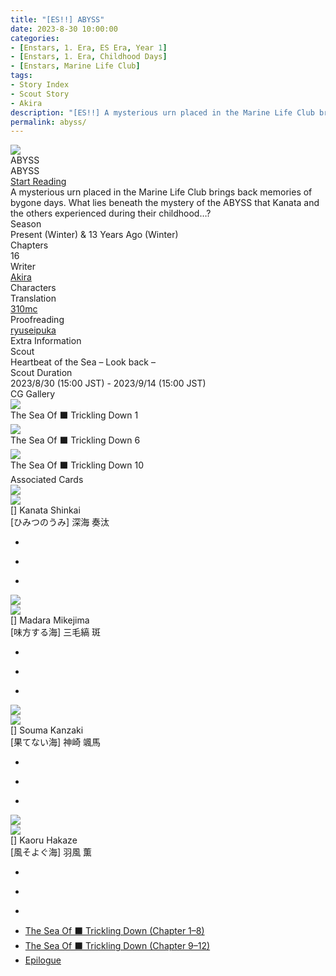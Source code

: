 ```yaml
---
title: "[ES!!] ABYSS"
date: 2023-8-30 10:00:00
categories:
- [Enstars, 1. Era, ES Era, Year 1]
- [Enstars, 1. Era, Childhood Days]
- [Enstars, Marine Life Club]
tags:
- Story Index
- Scout Story
- Akira
description: "[ES!!] A mysterious urn placed in the Marine Life Club brings back memories of bygone days. What lies beneath the mystery of the ABYSS that Kanata and the others experienced during their childhood…?"
permalink: abyss/
---
```

<div class="preview-wrapper reverse" style="--storyColor:#5ac189;--storyColor-rgb:90,193,137;--storyColor-h:147.4;--storyColor-s:45.4%;--storyColor-l:55.5%;">
    <div class="grid-wrapper">
        <div class="preview-background" style="background-image: url('/img/es/scoutstory/abyss/kanatabcgframe.jpg')"></div>
        <div class="preview-box">
            <div class="title-area">
                <div class="title-area__title">ABYSS</div>
                <div class="title-area__subtitle">ABYSS</div>
                <div class="title-area__start"><a href="/abyss/first_half">Start Reading</a></div>
            </div>
            <div class="info-area">
                <div class="synopsis">
                    A mysterious urn placed in the Marine Life Club brings back memories of bygone days. What lies beneath the mystery of the ABYSS that Kanata and the others experienced during their childhood…?
                </div>
                <div class="info">
                    <div class="info-item season">
                        <div class="label">
                            Season
                        </div>
                        <div class="value">
                            Present (Winter) & 13 Years Ago (Winter)
                        </div>
                    </div>
                    <div class="info-item chapters">
                        <div class="label">
                            Chapters
                        </div>
                        <div class="value">
                            16
                        </div>
                    </div>
                    <div class="info-item writer">
                        <div class="label">
                            Writer
                        </div>
                        <div class="value">
                            <a href="/tags/Akira/">Akira</a>
                        </div>
                    </div>
                    <div class="info-item characters">
                        <div class="label">
                            Characters
                        </div>
                        <div class="value">
                        <a href="/categories/Enstars/Kanata" character="Kanata"></a>
                        <a href="/categories/Enstars/Madara" character="Madara"></a>
                        <a href="/categories/Enstars/Souma" character="Souma"></a>
                        <a href="/categories/Enstars/Kaoru" character="Kaoru"></a>
                        </div>
                    </div>
                    <div class="info-item tl">
                        <div class="label">
                            Translation
                        </div>
                        <div class="value">
                            <a href="/about">310mc</a>
                        </div>
                    </div>
                    <div class="info-item pr">
                        <div class="label">
                            Proofreading
                        </div>
                        <div class="value">
                            <a href="https://ryuseipuka.notion.site/proofed-by-ryuseipuka-020757643ea94baabea5e7d21f325a8b" target="_blank">ryuseipuka</a>
                        </div>
                    </div>
                </div>
            </div>
        </div>
    </div>
</div>

<!-- more -->

<style>
    .preview-wrapper {
        display: none;
    }
    @media (max-width: 567px) {
        .post-block {
            padding: 5px 10px 8px !important;
        }
    }
</style>

<link rel="stylesheet" href="/cssfolder/removewidth.css">

<div class="story-wrapper" style="--storyColor:#5ac189;--storyColor-rgb:90,193,137;--storyColor-h:147.4;--storyColor-s:45.4%;--storyColor-l:55.5%;">
    <div class="grid-wrapper">
        <div class="story-background" style="background: top/cover url(/img/es/scoutstory/abyss/kanataorigcg1.jpg)"></div>
        <div class="story-box">
            <div class="story-cover">
                <div><img src="/img/es/scoutstory/abyss/kanatabcgframe.jpg"></div>
            </div>
            <div class="title-area">
                <div class="title-area__title">ABYSS</div>
                <div class="title-area__subtitle">ABYSS</div>
                <div class="title-area__start">
                    <a href="first_half">Start Reading</a>
                </div>
            </div>
            <div class="info-area">
                <div class="synopsis">
                    A mysterious urn placed in the Marine Life Club brings back memories of bygone days. What lies beneath the mystery of the ABYSS that Kanata and the others experienced during their childhood…?
                </div>
                <div class="info">
                    <div class="info-item season">
                    <div class="label">
                        Season
                    </div>
                    <div class="value">
                        Present (Winter) & 13 Years Ago (Winter)
                    </div>
                </div>
                <div class="info-item chapters">
                    <div class="label">
                        Chapters
                    </div>
                    <div class="value">
                        16
                    </div>
                </div>
                <div class="info-item writer">
                    <div class="label">
                        Writer
                    </div>
                    <div class="value">
                        <a href="/tags/Akira/">Akira</a>
                    </div>
                </div>
                <div class="info-item characters">
                    <div class="label">
                        Characters
                    </div>
                    <div class="value">
                    <a href="/categories/Enstars/Kanata" character="Kanata"></a>
                    <a href="/categories/Enstars/Madara" character="Madara"></a>
                    <a href="/categories/Enstars/Souma" character="Souma"></a>
                    <a href="/categories/Enstars/Kaoru" character="Kaoru"></a>
                    </div>
                </div>
                <div class="info-item tl">
                    <div class="label">
                        Translation
                    </div>
                    <div class="value">
                        <a href="/about">310mc</a>
                    </div>
                </div>
                <div class="info-item pr">
                    <div class="label">
                        Proofreading
                    </div>
                    <div class="value">
                        <a href="https://ryuseipuka.notion.site/proofed-by-ryuseipuka-020757643ea94baabea5e7d21f325a8b" target="_blank">ryuseipuka</a>
                    </div>
                    </div>
                </div>
                <div class="extra-area">
                    <div class="tab-header">
                        <div class="tab-header__name">Extra Information</div>
                    </div>
                    <div class="tab-content">
                        <div class="tab-item">
                            <div class="label">
                                Scout
                            </div>
                            <div class="value">
                                Heartbeat of the Sea – Look back –
                            </div>
                        </div>
                        <div class="tab-item">
                            <div class="label">
                                Scout Duration
                            </div>
                            <div class="value">
                                2023/8/30 (15:00 JST) - 2023/9/14 (15:00 JST)
                            </div>
                        </div>
                    </div>
                </div>
                <div class="cg-gallery">
                    <div class="tab-header">
                        <div class="tab-header__name">CG Gallery</div>
                    </div>
                    <div class="tab-content">
                        <div class="gallery">
                            <div class="gallery-item">
                                <div class="image">
                                    <img src="/img/es/scoutstory/abyss/soumaorigcg.jpg">
                                </div>
                                <div class="caption">
                                    The Sea Of ⬛ Trickling Down 1
                                </div>
                            </div>
                            <div class="gallery-item">
                                <div class="image">
                                    <img src="/img/es/scoutstory/abyss/kanataorigcg.jpg">
                                </div>
                                <div class="caption">
                                    The Sea Of ⬛ Trickling Down 6
                                </div>
                            </div>
                            <div class="gallery-item">
                                <div class="image">
                                    <img src="/img/es/scoutstory/abyss/madaraorigcg.jpg">
                                </div>
                                <div class="caption">
                                    The Sea Of ⬛ Trickling Down 10
                                </div>
                            </div>
                        </div>
                    </div>
                </div>
                <div class="story-cards">
                    <div class="tab-header">
                        <div class="tab-header__name">Associated Cards</div>
                    </div>
                    <div class="tab-content">
                        <div class="cards">
                            <div class="cards-item">
                                <div class="image">
                                    <div class="single unbloomed">
                                        <img src="/img/es/scoutstory/abyss/kanatacard.jpg">
                                    </div>
                                    <div class="single bloomed">
                                        <img src="/img/es/scoutstory/abyss/kanatabcard.jpg">
                                    </div>
                                    <div class="quotes__wrapper">
                                        <div class="quotes">
                                            <div class="unbloomed"><!--TBA--></div>
                                            <div class="bloomed"><!--TBA--></div>
                                        </div>
                                    </div>
                                </div>
                                <div class="lightbox">
                                    <div class="card__name">[] Kanata Shinkai</div>
                                    <div class="card__jp">[ひみつのうみ] 深海 奏汰</div>
                                    <div class="skills">
                                        <ul>
                                            <li id="center">
                                                <div class="name"><!--しんかいのこどう--></div>
                                                <div class="desc"></div>
                                            </li>
                                            <li id="live">
                                                <div class="name"><!--とくべつなしずく--></div>
                                                <div class="desc"></div>
                                            </li>
                                            <li id="lesson">
                                                <div class="name"><!--たいくつなかみ--></div>
                                                <div class="desc"></div>
                                            </li>
                                        </ul>
                                    </div>
                                </div>
                            </div>
                            <div class="cards-item">
                                <div class="image">
                                    <div class="single unbloomed">
                                        <img src="/img/es/scoutstory/abyss/madaracard.jpg">
                                    </div>
                                    <div class="single bloomed">
                                        <img src="/img/es/scoutstory/abyss/madarabcard.jpg">
                                    </div>
                                    <div class="quotes__wrapper">
                                        <div class="quotes">
                                            <div class="unbloomed"><!--TBA--></div>
                                            <div class="bloomed"><!--TBA--></div>
                                        </div>
                                    </div>
                                </div>
                                <div class="lightbox">
                                    <div class="card__name">[] Madara Mikejima</div>
                                    <div class="card__jp">[味方する海] 三毛縞 斑</div>
                                    <div class="skills">
                                        <ul>
                                            <li id="center">
                                                <div class="name"><!--満ち干く鼓動--></div>
                                                <div class="desc"></div>
                                            </li>
                                            <li id="live">
                                                <div class="name"><!--輪を描く滴--></div>
                                                <div class="desc"></div>
                                            </li>
                                            <li id="lesson">
                                                <div class="name"><!--正義の勲章--></div>
                                                <div class="desc"></div>
                                            </li>
                                        </ul>
                                    </div>
                                </div>
                            </div>
                            <div class="cards-item">
                                <div class="image">
                                    <div class="single unbloomed">
                                        <img src="/img/es/scoutstory/abyss/soumacard.jpg">
                                    </div>
                                    <div class="single bloomed">
                                        <img src="/img/es/scoutstory/abyss/soumabcard.jpg">
                                    </div>
                                    <div class="quotes__wrapper">
                                        <div class="quotes">
                                            <div class="unbloomed"><!--TBA--></div>
                                            <div class="bloomed"><!--TBA--></div>
                                        </div>
                                    </div>
                                </div>
                                <div class="lightbox">
                                    <div class="card__name">[] Souma Kanzaki</div>
                                    <div class="card__jp">[果てない海] 神崎 颯馬</div>
                                    <div class="skills">
                                        <ul>
                                            <li id="center">
                                                <div class="name"><!--染み渡る鼓動--></div>
                                                <div class="desc"></div>
                                            </li>
                                            <li id="live">
                                                <div class="name"><!--残していく滴--></div>
                                                <div class="desc"></div>
                                            </li>
                                            <li id="lesson">
                                                <div class="name"><!--自由な時間--></div>
                                                <div class="desc"></div>
                                            </li>
                                        </ul>
                                    </div>
                                </div>
                            </div>
                            <div class="cards-item">
                                <div class="image">
                                    <div class="single unbloomed">
                                        <img src="/img/es/scoutstory/abyss/kaorucard.jpg">
                                    </div>
                                    <div class="single bloomed">
                                        <img src="/img/es/scoutstory/abyss/kaorubcard.jpg">
                                    </div>
                                    <div class="quotes__wrapper">
                                        <div class="quotes">
                                            <div class="unbloomed"><!--TBA--></div>
                                            <div class="bloomed"><!--TBA--></div>
                                        </div>
                                    </div>
                                </div>
                                <div class="lightbox">
                                    <div class="card__name">[] Kaoru Hakaze</div>
                                    <div class="card__jp">[風そよぐ海] 羽風 薫</div>
                                    <div class="skills">
                                        <ul>
                                            <li id="center">
                                                <div class="name"><!--波なぞる鼓動--></div>
                                                <div class="desc"></div>
                                            </li>
                                            <li id="live">
                                                <div class="name"><!--側にいる滴--></div>
                                                <div class="desc"></div>
                                            </li>
                                            <li id="lesson">
                                                <div class="name"><!--今ある幸せ--></div>
                                                <div class="desc"></div>
                                            </li>
                                        </ul>
                                    </div>
                                </div>
                            </div>
                        </div>
                    </div>
                </div>
            </div>
            <div class="chapter-area">
                <div class="chapters">
                    <ul>
                        <li>
                            <a href="first_half" id="">The Sea Of ⬛ Trickling Down (Chapter 1–8)</a>
                        </li>
                        <li>
                            <a href="second_half" id="">The Sea Of ⬛ Trickling Down (Chapter 9–12)</a>
                        </li>
                        <li>
                            <a href="second_half#Epilogue-1" id="">Epilogue</a>
                        </li>
                    </ul>
                </div>
            </div>
        </div>
    </div>
</div>
